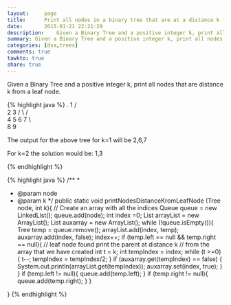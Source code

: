 ```yaml
---
layout:     page
title:      Print all nodes in a binary tree that are at a distance k from a leaf node
date:       2015-01-21 22:21:29
description:    Given a Binary Tree and a positive integer k, print all nodes that are distance k from a leaf node. 
summary: Given a Binary Tree and a positive integer k, print all nodes that are distance k from a leaf node. 
categories: [dsa,trees]
comments: true
tawkto: true
share: true
---
```

Given a Binary Tree and a positive integer k, print all nodes that are distance k from a leaf node. 

{% highlight java %}
	  .
          1
        /    \
       2      3
      / \    / \
     4   5  6   7
             \   \
              8   9


The output for the above tree for k=1 will be
2,6,7

For k=2 the solution would be:
1,3


{% endhighlight %}

{% highlight java %}
 /**
 *
 * @param node
 * @param k
 */
public static void printNodesDistanceKromLeafNode (Tree node, int k){
    // Create an array with all the indices
    Queue<Tree> queue = new LinkedList<Tree>();
    queue.add(node);
    int index =0;
    List arrayList = new ArrayList();
    List auxarray = new ArrayList();
    while (!queue.isEmpty()){
        Tree temp = queue.remove();
        arrayList.add(index, temp);
        auxarray.add(index, false);
        index++;
        if (temp.left == null && temp.right == null){
            // leaf node found print the parent at distance k
            // from the array that we have created
            int t = k;
            int tempIndex = index;
            while (t >=0) {
                t--;
                tempIndex = tempIndex/2;
            }
            if (auxarray.get(tempIndex) == false) {
                System.out.println(arrayList.get(tempIndex));
                auxarray.set(index, true);
            }
        }
        if (temp.left != null){
            queue.add(temp.left);
        }
        if (temp.right != null){
            queue.add(temp.right);
        }
    }

}
{% endhighlight %}
